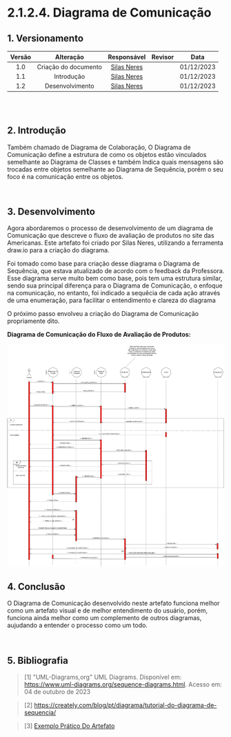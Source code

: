 # 2.1.2.4. Diagrama de Comunicação



## 1. Versionamento



| Versão |           Alteração             |  Responsável                                     |   Revisor    | Data       |
| :----: | :-----------------------------: | :----------------------------------------------: | :----------: | :---------:|
| 1.0    | Criação do documento            | [Silas Neres](https://github.com/Silas-neres)    |              | 01/12/2023 |
| 1.1    | Introdução                      | [Silas Neres](https://github.com/Silas-neres)    |              | 01/12/2023 |
| 1.2    | Desenvolvimento                 | [Silas Neres](https://github.com/Silas-neres)    |              | 01/12/2023 |


<br/>

<br/>


## 2. Introdução

Também chamado de Diagrama de Colaboração, O Diagrama de Comunicação define a estrutura de como os objetos
estão vinculados semelhante ao Diagrama de Classes e também Indica quais mensagens são trocadas
entre objetos semelhante ao Diagrama de Sequência, porém o seu foco é na comunicação entre os objetos.


<br/>





## 3. Desenvolvimento

Agora abordaremos o processo de desenvolvimento de um diagrama de Comunicação que descreve o fluxo de avaliação de produtos no site das Americanas. Este artefato foi criado por Silas Neres, utilizando a ferramenta draw.io para a criação do diagrama. 

Foi tomado como base para criação desse diagrama o Diagrama de Sequência, que estava atualizado de acordo com o feedback da Professora. Esse diagrama serve muito bem como base, pois tem uma estrutura similar, sendo sua principal diferença para o Diagrama de Comunicação, o enfoque na comunicação, no entanto, foi indicado a sequêcia de cada ação através de uma enumeração, para facilitar o entendimento e clareza do diagrama

O próximo passo envolveu a criação do Diagrama de Comunicação propriamente dito. 

**Diagrama de Comunicação do Fluxo de Avaliação de Produtos:**

![Diagrama](../img/Diagrama_de_sequencia_g5f.png)
<br/>


## 4. Conclusão
 
O Diagrama de Comunicação desenvolvido neste artefato funciona melhor como um artefato visual e de melhor entendimento do usuário, porém, funciona ainda melhor como um complemento de outros diagramas, aujudando a entender o processo como um todo.

<br/>





## 5. Bibliografia



> [1] "UML-Diagrams,org" UML Diagrams. Disponível em: https://www.uml-diagrams.org/sequence-diagrams.html. Acesso em: 04 de outubro de 2023

> [2] https://creately.com/blog/pt/diagrama/tutorial-do-diagrama-de-sequencia/

>[3] [Exemplo Prático Do Artefato](https://www.youtube.com/watch?v=zxRaLHtJBEQ&list=LL&index=2&t=643s)
